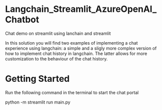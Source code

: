 # Langchain_Streamlit_AzureOpenAI_Chatbot
 Chat demo on streamlit using lanchain and streamlit

In this solution you will find two examples of implementing a chat experience using langchain: a simple and a sligly more complex version of how to implement chat history in langchain. The latter allows for more customization to the behaviour of the chat history.

# Getting Started
Run the following command in the terminal to start the chat portal

python -m streamlit run main.py
